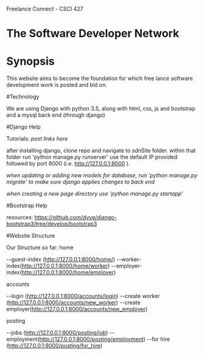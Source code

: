 
Freelance Connect - CSCI 427

# The Software Developer Network

# Synopsis

This website aims to become the foundation for which free lance software development work is posted and bid on.

#Technology

We are using Django with python 3.5, along with html, css, js and bootstrap and a mysql back end (through django)

#Django Help

Tutorials:
*post links here*

after installing django, clone repo and navigate to sdnSite folder. within that folder run 'python manage.py runserver' use the default IP provided followed by port 8000 (i.e. http://127.0.0.1:8000 ).

*when updating or adding new models for database, run 'python manage.py migrate' to make sure django applies changes to back end*

*when creating a new page directory use 'python manage.py startapp'*

#Bootstrap Help

resources:
https://github.com/dyve/django-bootstrap3/tree/develop/bootstrap3

#Website Structure

Our Structure so far:
  home

  --guest-index (http://127.0.0.1:8000/home/)
  --worker-index(http://127.0.0.1:8000/home/worker)
  --employer-index(http://127.0.0.1:8000/home/employer)

  accounts

  --login     (http://127.0.0.1:8000/accounts/login)
  --create worker (http://127.0.0.1:8000/accounts/new_worker)
  --create employer(http://127.0.0.1:8000/accounts/new_employer)

  posting

  --jobs      (http://127.0.0.1:8000/posting/job)
  --employment(http://127.0.0.1:8000/posting/employment)
  --for hire  (http://127.0.0.1:8000/posting/for_hire)
